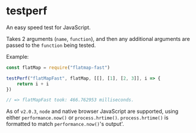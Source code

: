 # testperf

An easy speed test for JavaScript.

Takes 2 arguments (`name`, `function`), and then any additional arguments are passed to the `function` being tested.

Example:

```javascript
const flatMap = require("flatmap-fast")

testPerf("flatMapFast", flatMap, [[], [1], [2, 3]], i => {
    return i + i
})

// => flatMapFast took: 466.762953 milliseconds.
```

As of `v2.0.3`, `node` and native browser JavaScript are supported, using either `performance.now()` or `process.hrtime()`. `process.hrtime()` is formatted to match `performance.now()`'s output'.
